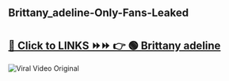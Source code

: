 
 ## Brittany_adeline-Only-Fans-Leaked

# <h2><a href="https://clipsfans.com/Brittany_adeline&ref=git">🔗 Click to LINKS ⏩⏩ 👉 🟢 Brittany adeline </a></h2>

<a href="https://clipsfans.com/Brittany_adeline&ref=git" rel="nofollow" data-target="animated-image.originalLink"><img src="https://i.ibb.co.com/xMMVF88/686577567.gif" alt="Viral Video Original" style="max-width: 100%; display: inline-block;" data-target="animated-image.originalImage"></a>
